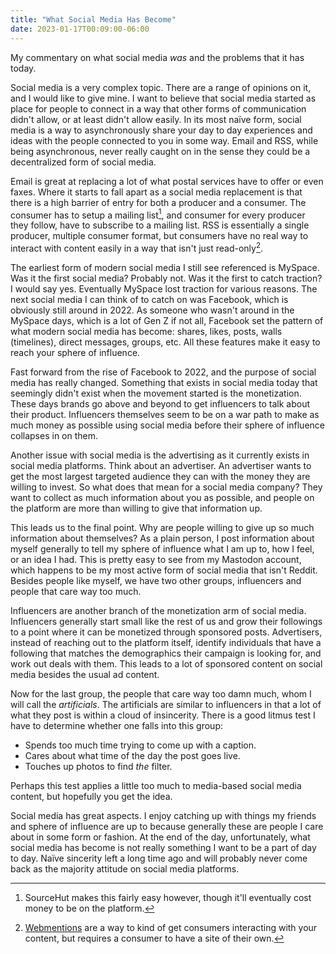 ```yaml
---
title: "What Social Media Has Become"
date: 2023-01-17T00:09:00-06:00
---
```


My commentary on what social media _was_ and the problems that it has today.

<!--more-->

Social media is a very complex topic. There are a range of opinions on it, and I
would like to give mine. I want to believe that social media started as place
for people to connect in a way that other forms of communication didn't allow,
or at least didn't allow easily. In its most naïve form, social media is a way
to asynchronously share your day to day experiences and ideas with the people
connected to you in some way. Email and RSS, while being asynchronous, never
really caught on in the sense they could be a decentralized form of social
media.

Email is great at replacing a lot of what postal services have to offer or even
faxes. Where it starts to fall apart as a social media replacement is that there
is a high barrier of entry for both a producer and a consumer. The consumer has
to setup a mailing list[^1], and consumer for every producer they follow, have
to subscribe to a mailing list. RSS is essentially a single producer, multiple
consumer format, but consumers have no real way to interact with content easily
in a way that isn't just read-only[^2].

The earliest form of modern social media I still see referenced is MySpace. Was
it the first social media? Probably not. Was it the first to catch traction? I
would say yes. Eventually MySpace lost traction for various reasons. The next
social media I can think of to catch on was Facebook, which is obviously still
around in 2022. As someone who wasn't around in the MySpace days, which is a lot
of Gen Z if not all, Facebook set the pattern of what modern social media has
become: shares, likes, posts, walls (timelines), direct messages, groups, etc.
All these features make it easy to reach your sphere of influence.

Fast forward from the rise of Facebook to 2022, and the purpose of social media
has really changed. Something that exists in social media today that seemingly
didn't exist when the movement started is the monetization. These days brands go
above and beyond to get influencers to talk about their product. Influencers
themselves seem to be on a war path to make as much money as possible using
social media before their sphere of influence collapses in on them.

Another issue with social media is the advertising as it currently exists in
social media platforms. Think about an advertiser. An advertiser wants to get
the most largest targeted audience they can with the money they are willing to
invest. So what does that mean for a social media company? They want to collect
as much information about you as possible, and people on the platform are more
than willing to give that information up.

This leads us to the final point. Why are people willing to give up so much
information about themselves? As a plain person, I post information about myself
generally to tell my sphere of influence what I am up to, how I feel, or an idea
I had. This is pretty easy to see from my Mastodon account, which happens to be
my most active form of social media that isn't Reddit. Besides people like
myself, we have two other groups, influencers and people that care way too much.

Influencers are another branch of the monetization arm of social media.
Influencers generally start small like the rest of us and grow their followings
to a point where it can be monetized through sponsored posts. Advertisers,
instead of reaching out to the platform itself, identify individuals that have a
following that matches the demographics their campaign is looking for, and work
out deals with them. This leads to a lot of sponsored content on social media
besides the usual ad content.

Now for the last group, the people that care way too damn much, whom I will call
the _artificials_. The artificials are similar to influencers in that a lot of
what they post is within a cloud of insincerity. There is a good litmus test I
have to determine whether one falls into this group:

- Spends too much time trying to come up with a caption.
- Cares about what time of the day the post goes live.
- Touches up photos to find _the_ filter.

Perhaps this test applies a little too much to media-based social media content,
but hopefully you get the idea.

Social media has great aspects. I enjoy catching up with things my friends and
sphere of influence are up to because generally these are people I care about in
some form or fashion. At the end of the day, unfortunately, what social media
has become is not really something I want to be a part of day to day. Naïve
sincerity left a long time ago and will probably never come back as the majority
attitude on social media platforms.

[^1]:
    SourceHut makes this fairly easy however, though it'll eventually cost money
    to be on the platform.

[^2]:
    [Webmentions](https://www.w3.org/TR/webmention/) are a way to kind of get
    consumers interacting with your content, but requires a consumer to have a
    site of their own.

